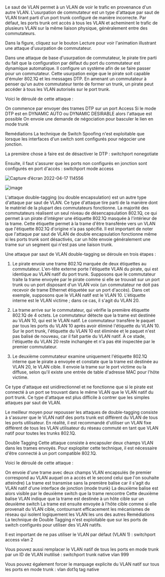 Le saut de VLAN permet à un VLAN de voir le trafic en provenance d'un autre VLAN. L'usurpation de commutateur est un type d'attaque par saut de VLAN tirant parti d'un port trunk configuré de manière incorrecte. Par défaut, les ports trunk ont accès à tous les VLAN et acheminent le trafic de plusieurs VLAN sur la même liaison physique, généralement entre des commutateurs.

Dans la figure, cliquez sur le bouton Lecture pour voir l'animation illustrant une attaque d'usurpation de commutateur.

Dans une attaque de base d'usurpation de commutateur, le pirate tire parti du fait que la configuration par défaut du port du commutateur est dynamique automatique. Il configure un système afin de se faire passer pour un commutateur. Cette usurpation exige que le pirate soit capable d'émuler 802.1Q et les messages DTP. En amenant un commutateur à penser qu'un autre commutateur tente de former un trunk, un pirate peut accéder à tous les VLAN autorisés sur le port trunk.

Voici le déroulé de cette attaque :

On commence par envoyer des trames DTP sur un port Access
Si le mode DTP est en DYNAMIC AUTO ou DYNAMIC DESIRABLE alors l'attaque est possible
On envoie une demande de négociation pour basculer le lien en mode trunk

Remédiations
La technique de Switch Spoofing n'est exploitable que lorsque les interfaces d'un switch sont configurés pour négocier une jonction.

La première chose à faire est de désactiver le DTP : switchport nonegotiate

Ensuite, il faut s'assurer que les ports non configurés en jonction sont configurés en port d'accès : switchport mode access


![Capture d’écran 2022-04-17 114556](https://user-images.githubusercontent.com/83721477/163709246-3e6972e8-23dd-4725-9d61-8efb7976454a.png)

![image](https://user-images.githubusercontent.com/83721477/163709303-2856b6b9-dcbb-4c37-bfa6-80bc4cec2bc7.png)


L'attaque double-tagging (ou double encapsulation) est un autre type d'attaque par saut de VLAN. Ce type d'attaque tire parti de la manière dont le matériel de la plupart des commutateurs fonctionne. La majorité des commutateurs réalisent un seul niveau de désencapsulation 802.1Q, ce qui permet à un pirate d'intégrer une étiquette 802.1Q masquée à l'intérieur de la trame. Cette étiquette permet à la trame d'être transférée vers un VLAN que l'étiquette 802.1Q d'origine n'a pas spécifié. Il est important de noter que l'attaque par saut de VLAN de double encapsulation fonctionne même si les ports trunk sont désactivés, car un hôte envoie généralement une trame sur un segment qui n'est pas une liaison trunk.

Une attaque par saut de VLAN double-tagging se déroule en trois étapes :

1. Le pirate envoie une trame 802.1Q marquée de deux étiquettes au commutateur. L'en-tête externe porte l'étiquette VLAN du pirate, qui est identique au VLAN natif du port trunk. Supposons que le commutateur traite la trame envoyée par le pirate comme si elle se trouvait sur un port trunk ou un port disposant d'un VLAN voix (un commutateur ne doit pas recevoir de trame Ethernet étiquetée sur un port d'accès). Dans cet exemple, supposons que le VLAN natif est le VLAN 10. L'étiquette interne est le VLAN victime ; dans ce cas, il s'agit du VLAN 20.

2. La trame arrive sur le commutateur, qui vérifie la première étiquette 802.1Q de 4 octets. Le commutateur détecte que la trame est destinée au VLAN 10, qui est le VLAN natif. Le commutateur transfère le paquet par tous les ports du VLAN 10 après avoir éliminé l'étiquette du VLAN 10. Sur le port trunk, l'étiquette du VLAN 10 est éliminée et le paquet n'est pas balisé de nouveau, car il fait partie du VLAN natif. À ce stade, l'étiquette du VLAN 20 reste inchangée et n'a pas été inspectée par le premier commutateur.

3. Le deuxième commutateur examine uniquement l'étiquette 802.1Q interne que le pirate a envoyée et constate que la trame est destinée au VLAN 20, le VLAN cible. Il envoie la trame sur le port victime ou la diffuse, selon qu'il existe une entrée de table d'adresse MAC pour l'hôte victime.

Ce type d'attaque est unidirectionnel et ne fonctionne que si le pirate est connecté à un port se trouvant dans le même VLAN que le VLAN natif du port trunk. Ce type d'attaque est plus difficile à contrer que les simples attaques par saut de VLAN.

Le meilleur moyen pour repousser les attaques de double-tagging consiste à s'assurer que le VLAN natif des ports trunk est différent du VLAN de tous les ports utilisateur. En réalité, il est recommandé d'utiliser un VLAN fixe différent de tous les VLAN utilisateur du réseau commuté en tant que VLAN natif pour toutes les trunks 802.1Q.

Double Tagging
Cette attaque consiste à encapsuler deux champs VLAN dans les trames envoyés. Pour explopiter cette technique, il est nécessaire d'être connecté à un port compatible 802.1Q.

Voici le déroulé de cette attaque :

On envoie d'une trame avec deux champs VLAN encapsulés (le premier correspond au VLAN auquel on a accès et le second celui que l'on souhaite atteindre)
La trame est transmise sans la première balise car il s'agit du VLAN natif d'une interface de jonction (mode trunk)
La deuxième balise est alors visible par le deuxième switch que la trame rencontre
Cette deuxième balise VLAN indique que la trame est destinée à un hôte cible sur un deuxième switch
La trame est ensuite envoyée à l'hôte cible comme si elle provenait du VLAN cible, contournant efficacement les mécanismes de réseau qui isolent logiquement les VLAN les uns des autres
Remédiations
La technique de Double Tagging n'est exploitable que sur les ports de switch configurés pour utiliser des VLAN natifs.

Il est important de ne pas utiliser le VLAN par défaut (VLAN 1) : switchport access vlan 2

Vous pouvez aussi remplacer le VLAN natif de tous les ports en mode trunk par un ID de VLAN inutilisé : switchport trunk native vlan 999

Vous pouvez également forcer le marquage explicite du VLAN natif sur tous les ports en mode trunk : vlan dot1q tag native
